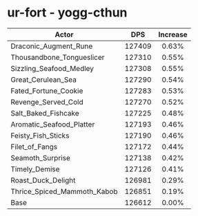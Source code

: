 # ur-fort - yogg-cthun
| Actor | DPS | Increase |
|---|:---:|:---:|
|Draconic_Augment_Rune|127409|0.63%|
|Thousandbone_Tongueslicer|127310|0.55%|
|Sizzling_Seafood_Medley|127308|0.55%|
|Great_Cerulean_Sea|127290|0.54%|
|Fated_Fortune_Cookie|127283|0.53%|
|Revenge_Served_Cold|127270|0.52%|
|Salt_Baked_Fishcake|127225|0.48%|
|Aromatic_Seafood_Platter|127193|0.46%|
|Feisty_Fish_Sticks|127190|0.46%|
|Filet_of_Fangs|127172|0.44%|
|Seamoth_Surprise|127138|0.42%|
|Timely_Demise|127126|0.41%|
|Roast_Duck_Delight|126981|0.29%|
|Thrice_Spiced_Mammoth_Kabob|126851|0.19%|
|Base|126612|0.00%|
